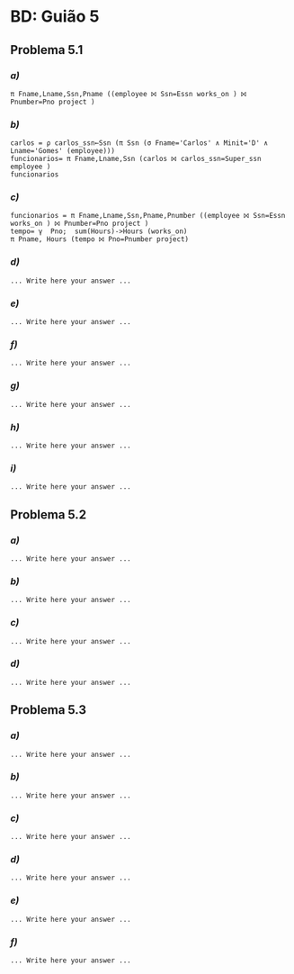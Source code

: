 # BD: Guião 5


## ​Problema 5.1
 
### *a)*

```
π Fname,Lname,Ssn,Pname ((employee ⨝ Ssn=Essn works_on ) ⨝ Pnumber=Pno project )

```


### *b)* 

```
carlos = ρ carlos_ssn←Ssn (π Ssn (σ Fname='Carlos' ∧ Minit='D' ∧ Lname='Gomes' (employee)))
funcionarios= π Fname,Lname,Ssn (carlos ⨝ carlos_ssn=Super_ssn employee )
funcionarios

```


### *c)* 

```
funcionarios = π Fname,Lname,Ssn,Pname,Pnumber ((employee ⨝ Ssn=Essn works_on ) ⨝ Pnumber=Pno project )
tempo= γ  Pno;  sum(Hours)->Hours (works_on)
π Pname, Hours (tempo ⨝ Pno=Pnumber project)

```


### *d)* 

```
... Write here your answer ...
```


### *e)* 

```
... Write here your answer ...
```


### *f)* 

```
... Write here your answer ...
```


### *g)* 

```
... Write here your answer ...
```


### *h)* 

```
... Write here your answer ...
```


### *i)* 

```
... Write here your answer ...
```


## ​Problema 5.2

### *a)*

```
... Write here your answer ...
```

### *b)* 

```
... Write here your answer ...
```


### *c)* 

```
... Write here your answer ...
```


### *d)* 

```
... Write here your answer ...
```


## ​Problema 5.3

### *a)*

```
... Write here your answer ...
```

### *b)* 

```
... Write here your answer ...
```


### *c)* 

```
... Write here your answer ...
```


### *d)* 

```
... Write here your answer ...
```

### *e)* 

```
... Write here your answer ...
```

### *f)* 

```
... Write here your answer ...
```
